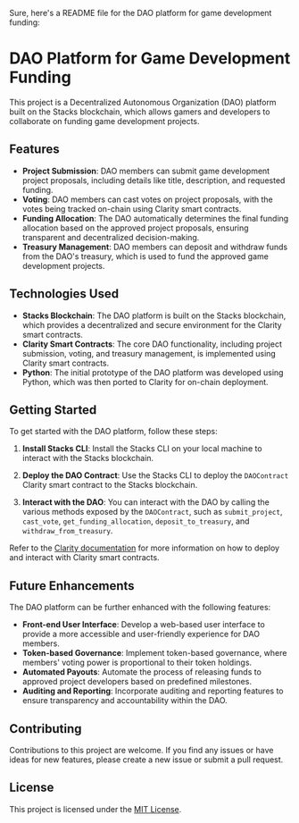 Sure, here's a README file for the DAO platform for game development funding:

# DAO Platform for Game Development Funding

This project is a Decentralized Autonomous Organization (DAO) platform built on the Stacks blockchain, which allows gamers and developers to collaborate on funding game development projects.

## Features

- **Project Submission**: DAO members can submit game development project proposals, including details like title, description, and requested funding.
- **Voting**: DAO members can cast votes on project proposals, with the votes being tracked on-chain using Clarity smart contracts.
- **Funding Allocation**: The DAO automatically determines the final funding allocation based on the approved project proposals, ensuring transparent and decentralized decision-making.
- **Treasury Management**: DAO members can deposit and withdraw funds from the DAO's treasury, which is used to fund the approved game development projects.

## Technologies Used

- **Stacks Blockchain**: The DAO platform is built on the Stacks blockchain, which provides a decentralized and secure environment for the Clarity smart contracts.
- **Clarity Smart Contracts**: The core DAO functionality, including project submission, voting, and treasury management, is implemented using Clarity smart contracts.
- **Python**: The initial prototype of the DAO platform was developed using Python, which was then ported to Clarity for on-chain deployment.

## Getting Started

To get started with the DAO platform, follow these steps:

1. **Install Stacks CLI**: Install the Stacks CLI on your local machine to interact with the Stacks blockchain.

2. **Deploy the DAO Contract**: Use the Stacks CLI to deploy the `DAOContract` Clarity smart contract to the Stacks blockchain.

3. **Interact with the DAO**: You can interact with the DAO by calling the various methods exposed by the `DAOContract`, such as `submit_project`, `cast_vote`, `get_funding_allocation`, `deposit_to_treasury`, and `withdraw_from_treasury`.

Refer to the [Clarity documentation](https://docs.stacks.co/write-smart-contracts/overview) for more information on how to deploy and interact with Clarity smart contracts.

## Future Enhancements

The DAO platform can be further enhanced with the following features:

- **Front-end User Interface**: Develop a web-based user interface to provide a more accessible and user-friendly experience for DAO members.
- **Token-based Governance**: Implement token-based governance, where members' voting power is proportional to their token holdings.
- **Automated Payouts**: Automate the process of releasing funds to approved project developers based on predefined milestones.
- **Auditing and Reporting**: Incorporate auditing and reporting features to ensure transparency and accountability within the DAO.

## Contributing

Contributions to this project are welcome. If you find any issues or have ideas for new features, please create a new issue or submit a pull request.

## License

This project is licensed under the [MIT License](LICENSE).
